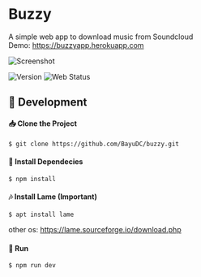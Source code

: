 # Buzzy

A simple web app to download music from Soundcloud  
Demo: https://buzzyapp.herokuapp.com

![Screenshot](https://media.discordapp.net/attachments/946013429200723989/959761737748455514/unknown.png?width=1193&height=671)

![Version](https://img.shields.io/github/package-json/v/BayuDC/buzzy?style=for-the-badge)
![Web Status](https://img.shields.io/website.svg?url=https://buzzyapp.herokuapp.com/&style=for-the-badge)

## 🔧 Development

#### 📥 Clone the Project

```
$ git clone https://github.com/BayuDC/buzzy.git
```

#### 🧬 Install Dependecies

```
$ npm install
```

#### 🎶 Install Lame (Important)

```
$ apt install lame
```

other os: https://lame.sourceforge.io/download.php

#### 🚀 Run

```
$ npm run dev
```
